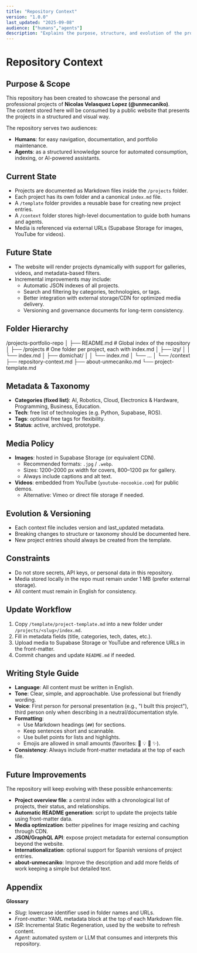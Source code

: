 ```yaml
---
title: "Repository Context"
version: "1.0.0"
last_updated: "2025-09-08"
audience: ["humans","agents"]
description: "Explains the purpose, structure, and evolution of the projects portfolio repository."
---
```


# Repository Context

## Purpose & Scope
This repository has been created to showcase the personal and professional projects of **Nicolas Velasquez Lopez (@unmecaniko)**.  
The content stored here will be consumed by a public website that presents the projects in a structured and visual way.  

The repository serves two audiences:  
- **Humans**: for easy navigation, documentation, and portfolio maintenance.  
- **Agents**: as a structured knowledge source for automated consumption, indexing, or AI-powered assistants.  

## Current State
- Projects are documented as Markdown files inside the `/projects` folder.  
- Each project has its own folder and a canonical `index.md` file.  
- A `/template` folder provides a reusable base for creating new project entries.  
- A `/context` folder stores high-level documentation to guide both humans and agents.  
- Media is referenced via external URLs (Supabase Storage for images, YouTube for videos).  

## Future State
- The website will render projects dynamically with support for galleries, videos, and metadata-based filters.  
- Incremental improvements may include:  
  - Automatic JSON indexes of all projects.  
  - Search and filtering by categories, technologies, or tags.  
  - Better integration with external storage/CDN for optimized media delivery.  
  - Versioning and governance documents for long-term consistency.  

## Folder Hierarchy

/projects-portfolio-repo
│
├── README.md # Global index of the repository
│
├── /projects # One folder per project, each with index.md
│ ├── izy/
│ │ └── index.md
│ ├── domichat/
│ │ └── index.md
│ └── ...
│
└── /context
  ├── repository-context.md
  ├── about-unmecaniko.md
  └── project-template.md

## Metadata & Taxonomy
- **Categories (fixed list)**: AI, Robotics, Cloud, Electronics & Hardware, Programming, Business, Education.  
- **Tech**: free list of technologies (e.g. Python, Supabase, ROS).  
- **Tags**: optional free tags for flexibility.  
- **Status**: active, archived, prototype.  

## Media Policy
- **Images**: hosted in Supabase Storage (or equivalent CDN).  
  - Recommended formats: `.jpg` / `.webp`.  
  - Sizes: 1200–2000 px width for covers, 800–1200 px for gallery.  
  - Always include captions and alt text.  
- **Videos**: embedded from YouTube (`youtube-nocookie.com`) for public demos.  
  - Alternative: Vimeo or direct file storage if needed.  

## Evolution & Versioning
- Each context file includes version and last_updated metadata.  
- Breaking changes to structure or taxonomy should be documented here.  
- New project entries should always be created from the template.  

## Constraints
- Do not store secrets, API keys, or personal data in this repository.  
- Media stored locally in the repo must remain under 1 MB (prefer external storage).  
- All content must remain in English for consistency.  

## Update Workflow
1. Copy `/template/project-template.md` into a new folder under `/projects/<slug>/index.md`.  
2. Fill in metadata fields (title, categories, tech, dates, etc.).  
3. Upload media to Supabase Storage or YouTube and reference URLs in the front-matter.  
4. Commit changes and update `README.md` if needed.  

## Writing Style Guide

- **Language**: All content must be written in English.  
- **Tone**: Clear, simple, and approachable. Use professional but friendly wording.  
- **Voice**: First person for personal presentation (e.g., "I built this project"),  
  third person only when describing in a neutral/documentation style.  
- **Formatting**: 
  - Use Markdown headings (`##`) for sections.  
  - Keep sentences short and scannable.  
  - Use bullet points for lists and highlights.  
  - Emojis are allowed in small amounts (favorites: 🚀 💡 🦾 ✨).  
- **Consistency**: Always include front-matter metadata at the top of each file. 

## Future Improvements

The repository will keep evolving with these possible enhancements:

- **Project overview file**: a central index with a chronological list of projects, their status, and relationships.  
- **Automatic README generation**: script to update the projects table using front-matter data.  
- **Media optimization**: better pipelines for image resizing and caching through CDN.  
- **JSON/GraphQL API**: expose project metadata for external consumption beyond the website.  
- **Internationalization**: optional support for Spanish versions of project entries.
- **about-unmecaniko**: Improve the description and add more fields of work keeping a simple but detailed text.


## Appendix
**Glossary**  
- *Slug*: lowercase identifier used in folder names and URLs.  
- *Front-matter*: YAML metadata block at the top of each Markdown file.  
- *ISR*: Incremental Static Regeneration, used by the website to refresh content.  
- *Agent*: automated system or LLM that consumes and interprets this repository.  